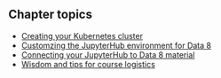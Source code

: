 ## Chapter topics

* [Creating your Kubernetes cluster](z2d8/setup_k8s.md)
* [Customzing the JupyterHub environment for Data 8](z2d8/customize_hub_environment.md)
* [Connecting your JupyterHub to Data 8 material](z2d8/connect_class_material.md)
* [Wisdom and tips for course logistics](z2d8/course_logistics.md)